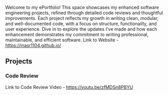 
Welcome to my ePortfolio! This space showcases my enhanced software engineering projects, refined through detailed code reviews and thoughtful improvements. Each project reflects my growth in writing clean, modular, and well-documented code, with a focus on structure, functionality, and user experience. Dive in to explore the updates I've made and how each enhancement demonstrates my commitment to writing professional, maintainable, and efficient software.
Link to Website -
https://jnasr1104.github.io/
## Projects
### Code Review
Link to Code Review Video -
https://youtu.be/zfMDSn8PBYU


